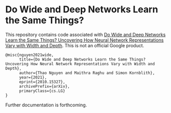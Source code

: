 # Do Wide and Deep Networks Learn the Same Things?

This repository contains code associated with [Do Wide and Deep Networks Learn the Same Things? Uncovering How Neural Network Representations Vary with Width and Depth](https://arxiv.org/abs/2010.15327). This is not an official Google product.

```
@misc{nguyen2021wide,
      title={Do Wide and Deep Networks Learn the Same Things? Uncovering How Neural Network Representations Vary with Width and Depth},
      author={Thao Nguyen and Maithra Raghu and Simon Kornblith},
      year={2021},
      eprint={2010.15327},
      archivePrefix={arXiv},
      primaryClass={cs.LG}
}
```

Further documentation is forthcoming.
